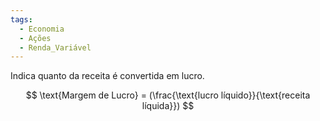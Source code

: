 ```yaml
---
tags:
  - Economia
  - Ações
  - Renda_Variável
---
```

Indica quanto da receita é convertida em lucro.

$$
\text{Margem de Lucro} = (\frac{\text{lucro líquido}}{\text{receita líquida}})
$$